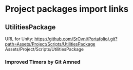# Project packages import links
## UtilitiesPackage
URL for Unity: https://github.com/SrOvni/Portafolio/.git?path=Assets/Project/Scripts/UtilitiesPackage
Assets/Project/Scripts/UtilitiesPackage
### Improved Timers by Git Amned

